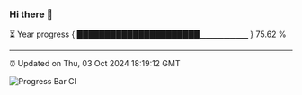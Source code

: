 ### Hi there 👋

⏳ Year progress { ██████████████████████▁▁▁▁▁▁▁▁ } 75.62 %

---

⏰ Updated on Thu, 03 Oct 2024 18:19:12 GMT

![Progress Bar CI](https://github.com/liununu/liununu/workflows/Progress%20Bar%20CI/badge.svg)
